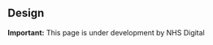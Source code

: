 ## Design


<div markdown="span" class="alert alert-warning" role="alert"><i class="fa fa-warning"></i><b> Important:</b> This page is under development by NHS Digital</div>
